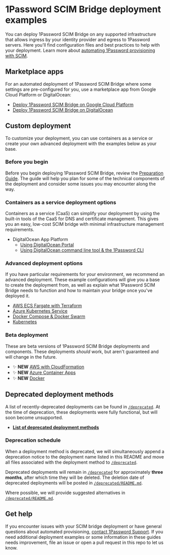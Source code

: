 # 1Password SCIM Bridge deployment examples

You can deploy 1Password SCIM Bridge on any supported infrastructure that allows ingress by your identity provider and egress to 1Password servers. Here you'll find configuration files and best practices to help with your deployment. Learn more about [automating 1Password provisioning with SCIM](https://support.1password.com/scim/).

## Marketplace apps

For an automated deployment of 1Password SCIM Bridge where some settings are pre-configured for you, use a marketplace app from Google Cloud Platform or DigitalOcean:

- [Deploy 1Password SCIM Bridge on Google Cloud Platform](https://support.1password.com/scim-deploy-gcp/)
- [Deploy 1Password SCIM Bridge on DigitalOcean](https://support.1password.com/scim-deploy-digitalocean/)

## Custom deployment

To customize your deployment, you can use containers as a service or create your own advanced deployment with the examples below as your base.

### Before you begin

Before you begin deploying 1Password SCIM Bridge, review the [Preparation Guide](/PREPARATION.md). The guide will help you plan for some of the technical components of the deployment and consider some issues you may encounter along the way.

### Containers as a service deployment options

Containers as a service (CaaS) can simplify your deployment by using the built-in tools of the CaaS for DNS and certificate management. This gives you an easy, low-cost SCIM bridge with minimal infrastructure management requirements.

- DigitalOcean App Platform 
  - [Using DigitalOcean Portal](https://support.1password.com/cs/scim-deploy-digitalocean-ap/)
  - [Using DigitalOcean command line tool & the 1Password CLI](/do-app-platform-op-cli) 

### Advanced deployment options
If you have particular requirements for your environment, we recommend an advanced deployment. These example configurations will give you a base to create the deployment from, as well as explain what 1Password SCIM Bridge needs to function and how to maintain your bridge once you've deployed it.

- [AWS ECS Fargate with Terraform](/aws-ecsfargate-terraform)
- [Azure Kubernetes Service](https://support.1password.com/scim-deploy-azure/)
- [Docker Compose & Docker Swarm](/docker)
- [Kubernetes](/kubernetes)

### Beta deployment

These are beta versions of 1Password SCIM Bridge deployments and components. These deployments _should_ work, but aren't guaranteed and will change in the future.

- ✨ **NEW** [AWS with CloudFormation](/beta/aws-ecsfargate-cfn)
- ✨ **NEW** [Azure Container Apps](/beta/azure-container-apps)
- ✨ **NEW** [Docker](/beta/docker)

## Deprecated deployment methods

A list of recently-deprecated deployments can be found in [`/deprecated`](./deprecated/). At the time of deprecation, these deployments were fully functional, but will soon become unsupported.

* [**List of deprecated deployment methods**](./deprecated/README.md#deprecated-deployments)

### Deprecation schedule

When a deployment method is deprecated, we will simultaneously append a deprecation notice to the deployment name listed in this README and move all files associated with the deployment method to [`/deprecated`](./deprecated/). 

Deprecated deployments will remain in [`/deprecated`](./deprecated/) for approximately **three months**, after which time they will be deleted. The deletion date of deprecated deployments will be posted in [`/deprecated/README.md`](./deprecated/README.md).

Where possible, we will provide suggested alternatives in [`/deprecated/README.md`](./deprecated/README.md).

## Get help

If you encounter issues with your SCIM bridge deployment or have general questions about automated provisioning, [contact 1Password Support](https://support.1password.com/contact/). If you need additional deployment examples or some information in these guides needs improvement, file an issue or open a pull request in this repo to let us know.
